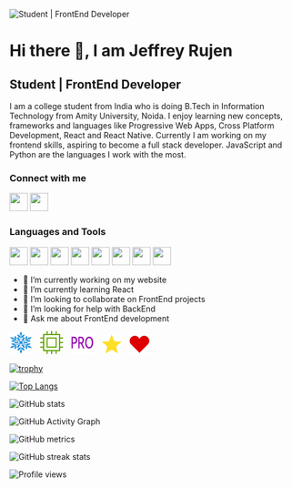 ![Student | FrontEnd Developer](https://pbs.twimg.com/profile_banners/4784139463/1611301519/1080x360)

# Hi there 👋, I am Jeffrey Rujen
## Student | FrontEnd Developer

I am a college student from India who is doing B.Tech in Information Technology from Amity University, Noida. I enjoy learning new concepts, frameworks and languages like Progressive Web Apps, Cross Platform Development, React and React Native. Currently I am working on my frontend skills, aspiring to become a full stack developer. JavaScript and Python are the languages I work with the most.

### Connect with me

[<img height="32" width="32" src="https://unpkg.com/simple-icons@v4/icons/linkedin.svg" >](https://www.linkedin.com/in/jeffreyrujen/) [<img height="32" width="32" src="https://unpkg.com/simple-icons@v4/icons/twitter.svg" >](https://twitter.com/jeffreyrujen)

### Languages and Tools

<img height="32" width="32" src="https://simpleicons.org/icons/javascript.svg"> <img height="32" width="32" src="https://simpleicons.org/icons/html5.svg"> <img height="32" width="32" src="https://simpleicons.org/icons/css3.svg"> <img height="32" width="32" src="https://simpleicons.org/icons/python.svg"> <img height="32" width="32" style="color:#f05032" src="https://simpleicons.org/icons/git.svg"> <img height="32" width="32" src="https://simpleicons.org/icons/github.svg"> <img height="32" width="32" src="https://simpleicons.org/icons/visualstudiocode.svg"> <img height="32" width="32" src="https://simpleicons.org/icons/powershell.svg">

- 🔭 I’m currently working on my website 
- 🌱 I’m currently learning React 
- 👯 I’m looking to collaborate on FrontEnd projects 
- 🤔 I’m looking for help with BackEnd 
- 💬 Ask me about FrontEnd development 

<a href='https://archiveprogram.github.com/'><img src='https://raw.githubusercontent.com/acervenky/animated-github-badges/master/assets/acbadge.gif' width='40' height='40'></a> <a href='https://docs.github.com/en/developers'><img src='https://raw.githubusercontent.com/acervenky/animated-github-badges/master/assets/devbadge.gif' width='40' height='40'></a> <a href='https://github.com/pricing'><img src='https://raw.githubusercontent.com/acervenky/animated-github-badges/master/assets/pro.gif' width='40' height='40'></a> <a href='https://stars.github.com/'><img src='https://raw.githubusercontent.com/acervenky/animated-github-badges/master/assets/starbadge.gif' width='35' height='35'></a> <a href='https://docs.github.com/en/github/supporting-the-open-source-community-with-github-sponsors'><img src='https://raw.githubusercontent.com/acervenky/animated-github-badges/master/assets/sponsorbadge.gif' width='35' height='35'></a> 

[![trophy](https://github-profile-trophy.vercel.app/?username=jeffreyrujenr)](https://github.com/ryo-ma/github-profile-trophy)

[![Top Langs](https://github-readme-stats.vercel.app/api/top-langs/?username=jeffreyrujenr)](https://github.com/anuraghazra/github-readme-stats)

![GitHub stats](https://github-readme-stats.vercel.app/api?username=jeffreyrujenr&show_icons=true)  

![GitHub Activity Graph](https://activity-graph.herokuapp.com/graph?username=jeffreyrujenr)  

![GitHub metrics](https://metrics.lecoq.io/jeffreyrujenr)  

![GitHub streak stats](https://github-readme-streak-stats.herokuapp.com/?user=jeffreyrujenr)  

![Profile views](https://gpvc.arturio.dev/jeffreyrujenr)  

